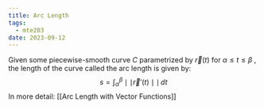 ```yaml
---
title: Arc Length
tags:
  - mte203
date: 2023-09-12
---
```

Given some piecewise-smooth curve $C$ parametrized by $\vec{r}(t)$ for $\alpha \leq t \leq \beta$ , the length of the curve called the arc length is given by:
$$
s=\int_{\alpha}^{\beta} \mid \mid \vec{r}'(t) \mid \mid \, dt 
$$
In more detail: [[Arc Length with Vector Functions]]